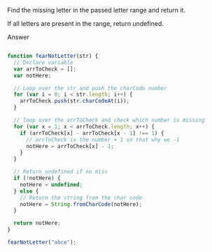 Find the missing letter in the passed letter range and return it.

If all letters are present in the range, return undefined.

Answer

```js

function fearNotLetter(str) {
  // Declare variable
  var arrToCheck = [];
  var notHere;

  // Loop over the str and push the charCode number
  for (var i = 0; i < str.length; i++) {
    arrToCheck.push(str.charCodeAt(i));
  }

  // loop over the arrToCheck and check which number is missing
  for (var x = 1; x < arrToCheck.length; x++) {
    if (arrToCheck[x] - arrToCheck[x - 1] !== 1) {
      // arrToCheck is the number + 1 so that why we -1
      notHere = arrToCheck[x] - 1;
    }
  }

  // Return undefined if no miss
  if (!notHere) {
    notHere = undefined;
  } else {
    // Return the string from the char code
    notHere = String.fromCharCode(notHere);
  }

  return notHere;
}

fearNotLetter("abce");
```
